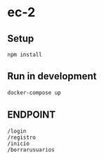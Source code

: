 # ec-2

## Setup
```
npm install
```

## Run in development
```bash
docker-compose up
```

## ENDPOINT

```
/login
/registro
/inicio
/borrarusuarios
```
